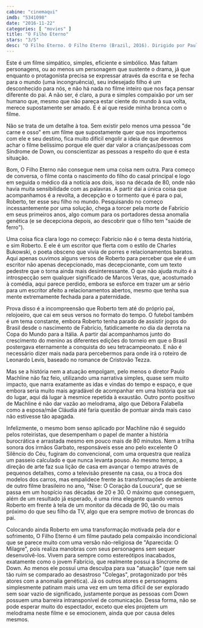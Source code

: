 ```yaml
---
cabine: "cinemaqui"
imdb: "5341098"
date: "2016-11-22"
categories: [ "movies" ]
title: "O Filho Eterno"
stars: "3/5"
desc: "O Filho Eterno. O Filho Eterno (Brazil, 2016). Dirigido por Paulo Machline. Escrito por Leonardo Levis, Cristovão Tezza. Com Débora Falabella (Cláudia), Marcos Veras (Roberto), Pedro Vinícius (Fabrício)."
---
```

Este é um filme simpático, simples, eficiente e simbólico. Mas faltam personagens, ou ao menos um personagem que sustente o drama, já que enquanto o protagonista precisa se expressar através da escrita e se fecha para o mundo (uma incongruência), seu indesejado filho é um desconhecido para nós, e não há nada no filme inteiro que nos faça pensar diferente do pai. A não ser, é claro, a pura e simples compaixão por um ser humano que, mesmo que não pareça estar ciente do mundo à sua volta, merece supostamente ser amado. E é aí que reside minha bronca com o filme.

Não se trata de um detalhe à toa. Sem existir pelo menos uma pessoa "de carne e osso" em um filme que supostamente quer que nos importemos com ele e seu destino, fica muito difícil engolir a ideia de que devemos achar o filme belíssimo porque ele quer dar valor a crianças/pessoas com Síndrome de Down, ou conscientizar as pessoas a respeito do que é esta situação.

Bom, O Filho Eterno não consegue nem uma coisa nem outra. Para começo de conversa, o filme conta o nascimento do filho do casal principal e logo em seguida o médico dá a notícia aos dois, isso na década de 80, onde não havia muita sensibilidade com as palavras. A partir daí a única coisa que acompanhamos é a revolta, a decepção e o tormento que é para o pai, Roberto, ter esse seu filho no mundo. Pesquisando no começo incessantemente por uma solução, chega a torcer pela morte de Fabrício em seus primeiros anos, algo comum para os portadores dessa anomalia genética (e se decepciona depois, ao descobrir que o filho tem "saúde de ferro").

Uma coisa fica clara logo no começo: Fabrício não é o tema desta história, e sim Roberto. E ele é um escritor que flerta com o estilo de Charles Bukowski, o poeta obsceno que vivia de porres e relacionamentos baratos. Aqui apenas ouvimos alguns versos de Roberto para perceber que ele é um escritor não apenas decepcionado, mas decepcionante, com um texto pedestre que o torna ainda mais desinteressante. O que não ajuda muito é a introspecção sem qualquer significado de Marcos Veras, que, acostumado à comédia, aqui parece perdido, embora se esforce em trazer um ar sério para um escritor afeito a relacionamentos abertos, mesmo que tenha sua mente extremamente fechada para a paternidade.

Prova disso é a incompreensão que Roberto tem até do próprio pai, relojoeiro, que cai em seus versos no formato do tempo. O futebol também é um tema constante, embora Roberto tenha parado de assistir jogos do Brasil desde o nascimento de Fabrício, fatidicamente no dia da derrota na Copa do Mundo para a Itália. A partir daí acompanhamos junto do crescimento do menino as diferentes edições do torneio em que o Brasil postergava eternamente a conquista do seu tetracampeonato. E não é necessário dizer mais nada para percebermos para onde irá o roteiro de Leonardo Levis, baseado no romance de Cristovão Tezza.

Mas se a história nem a atuação empolgam, pelo menos o diretor Paulo Machline não faz feio, utilizando uma narrativa simples, quase sem muito impacto, que narra exatamente as idas e vindas do tempo e espaço, e que embora seria muito mais agradável de acompanhar em uma história que sai do lugar, aqui dá lugar à mesmice repetida à exaustão. Outro ponto positivo de Machline é não dar vazão ao melodrama, algo que Débora Falabella como a esposa/mãe Cláudia até faria questão de pontuar ainda mais caso não estivesse tão apagada.

Infelizmente, o mesmo bom senso aplicado por Machline não é seguido pelos roteiristas, que desempenham o papel de manter a história burocrática e arrastada mesmo em pouco mais de 80 minutos. Nem a trilha sonora dos irmãos Garbato, responsáveis esse ano pelo excelente O Silêncio do Céu, fugiram do convencional, com uma orquestra que realiza um passeio calculado e que nunca levanta pouso. Ao mesmo tempo, a direção de arte faz sua lição de casa em avançar o tempo através de pequenos detalhes, como a televisão presente na casa, ou a troca dos modelos dos carros, mas empalidece frente às transformações de ambiente de outro filme brasileiro no ano, "Nise: O Coração da Loucura", que se passa em um hospício nas décadas de 20 e 30. O máximo que conseguem, além de um resultado já esperado, é uma rima elegante quando vemos Roberto em frente à tela de um monitor da década de 90, tão ou mais próximo do que seu filho da TV, algo que era sempre motivo de broncas do pai.

Colocando ainda Roberto em uma transformação motivada pela dor e sofrimento, O Filho Eterno é um filme pautado pela compaixão incondicional que se parece muito com uma versão não-religiosa de "Aparecida: O Milagre", pois realiza manobras com seus personagens sem sequer desenvolvê-los. Vivem para sempre como estereótipos inacabados, exatamente como o jovem Fabrício, que realmente possui a Síncrome de Down. Ao menos ele possui uma desculpa para sua "atuação" (que nem sai tão ruim se comparado ao desastroso "Colegas", protagonizado por três atores com a anomalia genética). Já os outros atores e personagens simplesmente patinam mais uma vez em um tema difícil de ser explorado sem soar vazio de significado, justamente porque as pessoas com Down possuem uma barreira intransponível de comunicação. Dessa forma, não se pode esperar muito do espectador, exceto que eles projetem um melodrama neste filme e se emocionem, ainda que por causa deles mesmos.
